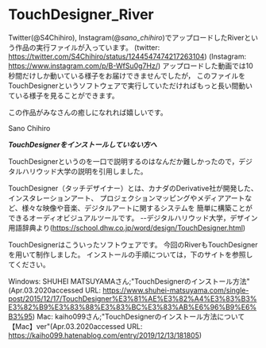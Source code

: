 # TouchDesigner_River
Twitter(@S4Chihiro), Instagram(@_sano_chihiro_)でアップロードしたRiverという作品の実行ファイルが入っています。
(twitter: https://twitter.com/S4Chihiro/status/1244547474217263104)
(Instagram: https://www.instagram.com/p/B-WfSu0g7Hz/)
アップロードした動画では10秒間だけしか動いている様子をお届けできませんでしたが，
    このファイルをTouchDesignerというソフトウェアで実行していただければもっと長い間動いている様子を見ることができます。
    
この作品がみなさんの癒しになれれば嬉しいです。

Sano Chihiro




***TouchDesignerをインストールしていない方へ***

TouchDesignerというのを一口で説明するのはなんだか難しかったので，デジタルハリウッド大学の説明を引用しました。

  TouchDesigner（タッチデザイナー）とは、カナダのDerivative社が開発した、インスタレーションアート、
  プロジェクションマッピングやメディアアートなど、様々な映像や音楽、デジタルアートに関するシステムを
  簡単に構築ことができるオーディオビジュアルツールです。
  --デジタルハリウッド大学，デザイン用語辞典より(https://school.dhw.co.jp/word/design/TouchDesigner.html)

TouchDesignerはこういったソフトウェアです。
今回のRiverもTouchDesignerを用いて制作しました。
インストールの手順については，下のサイトを参照してください。

Windows: SHUHEI MATSUYAMAさん;"TouchDesignerのインストール方法"(Apr.03.2020accessed URL: https://www.shuhei-matsuyama.com/single-post/2015/12/17/TouchDesigner%E3%81%AE%E3%82%A4%E3%83%B3%E3%82%B9%E3%83%88%E3%83%BC%E3%83%AB%E6%96%B9%E6%B3%95)
Mac: kaiho099さん;"TouchDesignerのインストール方法について【Mac】ver"(Apr.03.2020accessed URL: https://kaiho099.hatenablog.com/entry/2019/12/13/181805)
